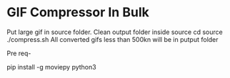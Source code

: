 # GIF Compressor In Bulk

Put large gif in source folder.
Clean output folder inside source
cd source
./compress.sh
All converted gifs less than 500kn will be in putput folder


Pre req-

pip install -g moviepy
python3
